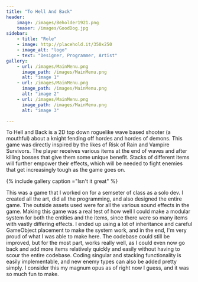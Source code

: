 ```yaml
---
title: "To Hell And Back"
header:
    image: /images/Beholder1921.png
    teaser: /images/GoodDog.jpg
sidebar:
    - title: "Role"
    - image: http://placehold.it/350x250
    - image_alt: "logo"
    - text: "Designer, Programmer, Artist"
gallery:
    - url: /images/MainMenu.png
      image_path: /images/MainMenu.png
      alt: "image 1"
    - url: /images/MainMenu.png
      image_path: /images/MainMenu.png
      alt: "image 2"
    - url: /images/MainMenu.png
      image_path: /images/MainMenu.png
      alt: "image 3"

---
```


To Hell and Back is a 2D top down roguelike wave based shooter (a mouthful) about a knight fending off hordes and hordes of demons. This game was directly inspired by the likes of Risk of Rain and Vampire Survivors. The player receives various items at the end of waves and after killing bosses that give them some unique benefit. Stacks of different items will further empower their effects, which will be needed to fight enemies that get increasingly tough as the game goes on.

{% include gallery caption ="Isn't it great" %}

This was a game that I worked on for a semseter of class as a solo dev. I created all the art, did all the programming, and also designed the entire game. The outside assets used were for all the various sound effects in the game. Making this game was a real test of how well I could make a modular system for both the entities and the items, since there were so many items with vastly differing effects. I ended up using a lot of inheritance and careful GameObject placement to make the system work, and in the end, I'm very proud of what I was able to make here. The codebase could still be improved, but for the most part, works really well, as I could even now go back and add more items relatively quickly and easily without having to scour the entire codebase. Coding singular and stacking functionality is easily implementable, and new enemy types can also be added pretty simply. I consider this my magnum opus as of right now I guess, and it was so much fun to make. 